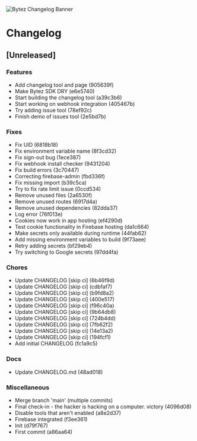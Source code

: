 ![Bytez Changelog Banner](https://cdn.bytez.com/images/inference/zmh6IVIIAVG3HX_gRecwY.png)

# Changelog
## [Unreleased]
### Features
- Add changelog tool and page (905639f)
- Make Bytez SDK DRY (e6e5740)
- Start building the changelog tool (a39c3b6)
- Start working on webhook integration (405467b)
- Try adding issue tool (78ef92c)
- Finish demo of issues tool (2e5bd7b)
### Fixes
- Fix UID (6818b18)
- Fix environment variable name (8f3cd32)
- Fix sign-out bug (1ece387)
- Fix webhook install checker (9431204)
- Fix build errors (3c70447)
- Correcting firebase-admin (fbd336f)
- Fix missing import (b39c5ca)
- Try to fix rate limit issue (0ccd534)
- Remove unused files (2a6530f)
- Remove unused routes (6917d4a)
- Remove unused dependencies (82dda37)
- Log error (76f013e)
- Cookies now work in app hosting (ef4290d)
- Test cookie functionality in Firebase hosting (da1c664)
- Make secrets only available during runtime (44fab62)
- Add missing environment variables to build (9f73aee)
- Retry adding secrets (bf29eb4)
- Try switching to Google secrets (97dd4fa)
### Chores
- Update CHANGELOG [skip ci] (6b46f9d)
- Update CHANGELOG [skip ci] (cdbfaf7)
- Update CHANGELOG [skip ci] (b9fd8a2)
- Update CHANGELOG [skip ci] (400e517)
- Update CHANGELOG [skip ci] (f96c40a)
- Update CHANGELOG [skip ci] (9b64db8)
- Update CHANGELOG [skip ci] (724b4dd)
- Update CHANGELOG [skip ci] (7fb62f2)
- Update CHANGELOG [skip ci] (14e13a2)
- Update CHANGELOG [skip ci] (194fcf1)
- Add initial CHANGELOG (fc1a9c5)
### Docs
- Update CHANGELOG.md (48ad018)
### Miscellaneous
- Merge branch 'main' (multiple commits)
- Final check-in - the hacker is hacking on a computer. victory (4096d08)
- Disable tools that aren't enabled (a8e2d37)
- Firebase integrated (f3ee361)
- Init (d79f767)
- First commit (a86aa64)